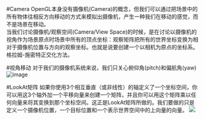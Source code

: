 #Camera
OpenGL本身没有摄像机(Camera)的概念，但我们可以通过把场景中的所有物体往相反方向移动的方式来模拟出摄像机，产生一种我们在移动的感觉，而不是场景在移动。<br>
当我们讨论摄像机/观察空间(Camera/View Space)的时候，是在讨论以摄像机的视角作为场景原点时场景中所有的顶点坐标：观察矩阵把所有的世界坐标变换为相对于摄像机位置与方向的观察坐标。也就是说要创建一个以相机为原点的坐标系。格拉姆-施密特正交化方法。

#视角移动
对于我们的摄像机系统来说，我们只关心俯仰角(pitch)和偏航角(yaw)
![image](http://github.com/yu-cao/OpenGL-Learning/1.6Camera/Reference/camera_pitch_yaw_roll.png)

#LookAt矩阵
如果你使用3个相互垂直（或非线性）的轴定义了一个坐标空间，你可以用这3个轴外加一个平移向量来创建一个矩阵，并且你可以用这个矩阵乘以任何向量来将其变换到那个坐标空间。这正是LookAt矩阵所做的。我们要做的只是定义一个摄像机位置，一个目标位置和一个表示世界空间中的上向量的向量。
<img src="http://latex.codecogs.com/svg.latex?LookAt=\left[\begin{array}{cccc}{R_{x}}&{R_{y}}&{R_{z}}&{0}\\{U_{x}}&{U_{y}}&{U_{z}}&{0}\\{D_{x}}&{D_{y}}&{D_{z}}&{0}\\{0}&{0}&{0}&{1}\end{array}\right]*\left[\begin{array}{cccc}{1}&{0}&{0}&{-P_{x}}\\{0}&{1}&{0}&{-P_{y}}\\{0}&{0}&{1}&{-P_{z}}\\{0}&{0}&{0}&{1}\end{array}\right]" />